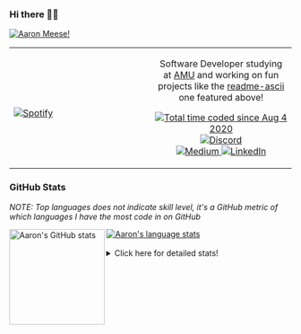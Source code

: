 ### Hi there 👋🏻
[![Aaron Meese!](https://user-images.githubusercontent.com/17814535/88975338-a2aabf00-d27f-11ea-963f-8a19608716b4.png)](https://github.com/ajmeese7/readme-ascii "README ASCII")

<!-- Modified from project here: https://github.com/novatorem/novatorem -->
<table width="100%"> 
  <tr>
  <td width="50%">
      
&nbsp; <br> [![Spotify](https://ajmeese7.vercel.app/api/spotify)](https://open.spotify.com/user/ajmeese)

  </td>
  <td width="50%">
    <p align="center">
    Software Developer studying at <a href="https://www.amu.apus.edu/">AMU</a> and working on fun 
    projects like the <a href="https://github.com/ajmeese7/readme-ascii">readme-ascii</a> one featured above!
    </p>
    <p align="center">
      <a href="https://wakatime.com/@f726891d-3b02-46cd-9b60-e8c59f9e2b14">
        <img src="https://wakatime.com/badge/user/f726891d-3b02-46cd-9b60-e8c59f9e2b14.svg" alt="Total time coded since Aug 4 2020" title="WakaTime" />
      </a>
      <a href="http://link.aaronmeese.com/discord">
        <img src="https://img.shields.io/badge/discord-ajmeese7%234835-369?style=flat-square&logo=discord&logoColor=white&color=purple" alt="Discord" title="Discord">
      </a>
      <br />
      <a href="https://link.aaronmeese.com/medium">
        <img src="https://img.shields.io/badge/medium-ajmeese7-1DB954?style=flat-square&logo=medium&logoColor=white" alt="Medium" title="Medium">
      </a>
      <a href="https://link.aaronmeese.com/linkedin">
        <img src="https://img.shields.io/badge/linkedIn-aaronmeese-1DB954?style=flat-square&logo=linkedin&logoColor=white&color=blue" alt="LinkedIn" title="LinkedIn">
      </a>
    </p>
  </td>

</table>

[//]: <> (The `&nbsp;` is to have Aphelion take up more space)

### GitHub Stats ###
*NOTE: Top languages does not indicate skill level, it's a GitHub metric of which languages I have the most code in on GitHub*

<a href="https://profile-summary-for-github.com/user/ajmeese7">
  <img align="left" height="170px" src="https://github-readme-stats.vercel.app/api?username=ajmeese7&show_icons=true&line_height=27&count_private=true&include_all_commits=true" alt="Aaron's GitHub stats"/>
  <img src="https://github-readme-stats.vercel.app/api/top-langs/?username=ajmeese7&hide_langs_below=5&layout=compact" alt="Aaron's language stats"/>
</a>

<br />
<br />
<details>
<summary>Click here for detailed stats!</summary>

### :zap: Recent Activity
<!--START_SECTION:activity-->
1. 💪 Opened PR [#10](https://github.com/os-js/osjs-settings-application/pull/10) in [os-js/osjs-settings-application](https://github.com/os-js/osjs-settings-application)
2. 💪 Opened PR [#15](https://github.com/os-js/osjs-dialogs/pull/15) in [os-js/osjs-dialogs](https://github.com/os-js/osjs-dialogs)
3. 🗣 Commented on [#1402](https://github.com/microsoft/rushstack/issues/1402) in [microsoft/rushstack](https://github.com/microsoft/rushstack)
4. ❗️ Opened issue [#14](https://github.com/os-js/osjs-dialogs/issues/14) in [os-js/osjs-dialogs](https://github.com/os-js/osjs-dialogs)
5. 🗣 Commented on [#63](https://github.com/ajmeese7/spambot/issues/63) in [ajmeese7/spambot](https://github.com/ajmeese7/spambot)
<!--END_SECTION:activity-->

### 🧐 Waka Stats
<!--START_SECTION:waka-->
![Code Time](http://img.shields.io/badge/Code%20Time-803%20hrs%2047%20mins-blue)

**🐱 My GitHub Data** 

> 🏆 315 Contributions in the Year 2022
 > 
> 📦 353.2 kB Used in GitHub's Storage 
 > 
> 🚫 Not Opted to Hire
 > 
> 📜 57 Public Repositories 
 > 
> 🔑 20 Private Repositories  
 > 
**I'm an Early 🐤** 

```text
🌞 Morning    235 commits    ██████░░░░░░░░░░░░░░░░░░░   25.91% 
🌆 Daytime    355 commits    █████████░░░░░░░░░░░░░░░░   39.14% 
🌃 Evening    302 commits    ████████░░░░░░░░░░░░░░░░░   33.3% 
🌙 Night      15 commits     ░░░░░░░░░░░░░░░░░░░░░░░░░   1.65%

```
📅 **I'm Most Productive on Saturday** 

```text
Monday       108 commits    ███░░░░░░░░░░░░░░░░░░░░░░   11.91% 
Tuesday      128 commits    ███░░░░░░░░░░░░░░░░░░░░░░   14.11% 
Wednesday    105 commits    ███░░░░░░░░░░░░░░░░░░░░░░   11.58% 
Thursday     120 commits    ███░░░░░░░░░░░░░░░░░░░░░░   13.23% 
Friday       121 commits    ███░░░░░░░░░░░░░░░░░░░░░░   13.34% 
Saturday     167 commits    ████░░░░░░░░░░░░░░░░░░░░░   18.41% 
Sunday       158 commits    ████░░░░░░░░░░░░░░░░░░░░░   17.42%

```


📊 **This Week I Spent My Time On** 

```text
⌚︎ Time Zone: America/New_York

💬 Programming Languages: 
JavaScript               16 hrs 16 mins      ██████████████████████░░░   90.28% 
Markdown                 46 mins             █░░░░░░░░░░░░░░░░░░░░░░░░   4.29% 
CSS                      20 mins             ░░░░░░░░░░░░░░░░░░░░░░░░░   1.9% 
JSON                     14 mins             ░░░░░░░░░░░░░░░░░░░░░░░░░   1.32% 
SCSS                     9 mins              ░░░░░░░░░░░░░░░░░░░░░░░░░   0.84%

🐱‍💻 Projects: 
aaronmeese.com           16 hrs 14 mins      ██████████████████████░░░   90.06% 
karameese.com            1 hr 23 mins        ██░░░░░░░░░░░░░░░░░░░░░░░   7.73% 
vault                    23 mins             ░░░░░░░░░░░░░░░░░░░░░░░░░   2.14% 
Unknown Project          0 secs              ░░░░░░░░░░░░░░░░░░░░░░░░░   0.07%

```

**I Mostly Code in JavaScript** 

```text
JavaScript               32 repos            █████████████░░░░░░░░░░░░   52.46% 
HTML                     8 repos             ███░░░░░░░░░░░░░░░░░░░░░░   13.11% 
Java                     4 repos             █░░░░░░░░░░░░░░░░░░░░░░░░   6.56% 
Python                   4 repos             █░░░░░░░░░░░░░░░░░░░░░░░░   6.56% 
Elixir                   2 repos             ░░░░░░░░░░░░░░░░░░░░░░░░░   3.28%

```



 Last Updated on 12/03/2022 16:03:49 UTC
<!--END_SECTION:waka-->
</details>
